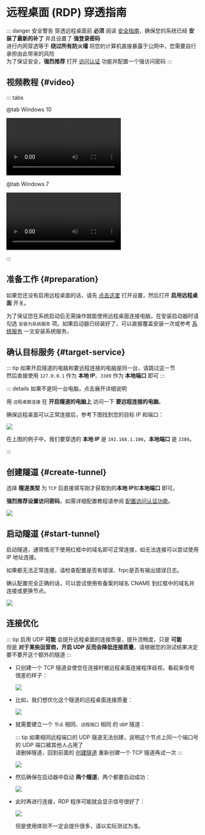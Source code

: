 # 远程桌面 (RDP) 穿透指南

::: danger 安全警告
穿透远程桌面前 **必须** 阅读 [安全指南](/bestpractice/security.md)，确保您的系统已经 **安装了最新的补丁** 并且设置了 **强登录密码**  
进行内网穿透等于 **绕过所有防火墙** 将您的计算机直接暴露于公网中，您需要自行承担由此带来的风险  
为了保证安全，**强烈推荐** 打开 [访问认证](/bestpractice/frpc-auth.md) 功能并配置一个强访问密码
:::

<app-info :time="3" :difficulty="1.5" :access="[
    { proto: 'TCP', local: '3389', method: '系统自带远程桌面连接' },
    { proto: '(可选) UDP', local: '3389', method: '(用于优化连接)' },
]" />

## 视频教程 {#video}

::: tabs

@tab Windows 10

![](@source/_videos/app-rdp-win10.mp4)

@tab Windows 7

![](@source/_videos/app-rdp-win7.mp4)

:::

## 准备工作 {#preparation}

如果您还没有启用远程桌面的话，请先 [点击这里](ms-settings:remotedesktop) 打开设置，然后打开 **启用远程桌面** 开关。

为了保证您在系统启动后无需操作就能使用远程桌面连接电脑，在安装启动器时请勾选 `安装为系统服务` 项。如果启动器已经装好了，可以直接覆盖安装一次或参考 [系统服务](/launcher/service.md) 一文安装系统服务。

## 确认目标服务 {#target-service}

::: tip
如果开启隧道的电脑和要远程连接的电脑是同一台，请跳过这一节  
然后直接使用 `127.0.0.1` 作为 **本地 IP**、`3389` 作为 **本地端口** 即可
:::

::: details 如果不是同一台电脑，点击展开详细说明

用 `远程桌面连接` 在 **开启隧道的电脑上** 访问一下 **要远程连接的电脑**。

确保远程桌面可以正常连接后，参考下图找到您的目标 IP 和端口：

![](./_images/rdp-local-service.png)

在上图的例子中，我们要穿透的 **本地 IP** 是 `192.168.1.100`，**本地端口** 是 `3389`。

:::

## 创建隧道 {#create-tunnel}

选择 **隧道类型** 为 `TCP` 后直接填写刚才获取到的**本地 IP**和**本地端口** 即可。

**强烈推荐设置访问密码**，如需详细配置教程请参阅 [配置访问认证功能](/bestpractice/frpc-auth.md)。

![](./_images/rdp-create.png)

## 启动隧道 {#start-tunnel}

启动隧道，通常情况下使用红框中的域名即可正常连接，如无法连接可以尝试使用 IP 地址连接。

如果都无法正常连接，请检查配置是否有错误、frpc是否有输出错误日志。

确认配置完全正确的话，可以尝试使用有备案的域名 CNAME 到红框中的域名并连接或更换节点。

![](./_images/rdp-4.png)

## 连接优化

::: tip
启用 UDP **可能** 会提升远程桌面的连接质量，提升流畅度，只是 **可能**  
但是 **对于某些运营商，开启 UDP 反而会降低连接质量**，请根据您的测试结果决定要不要开这个额外的隧道
:::

- 只创建一个 TCP 隧道会使您在连接时被远程桌面连接程序歧视，看起来信号很差的样子：

  ![](./_images/rdp-conn-no-udp.png)

- 比如，我们想优化这个隧道的远程桌面连接质量：

  ![](./_images/rdp-tun-udp-old.png)

- 就需要建立一个 `节点` 相同、`远程端口` 相同 的 `UDP` 隧道：

  ::: tip
  如果相同远程端口的 UDP 隧道无法创建，说明这个节点上同一个端口号的 UDP 端口被其他人占用了  
  请删掉隧道，回到前面的 [创建隧道](#create-tunnel) 重新创建一个 TCP 隧道再试一次
  :::

  ![](./_images/rdp-tun-udp-new.png)

- 然后确保在启动器中启动 **两个隧道**，两个都要启动成功：

  ![](./_images/rdp-tun-udp-launcher.png)

- 此时再进行连接，RDP 程序可能就会显示信号很好了：

  ![](./_images/rdp-conn-udp.png)

  但是使用体验不一定会提升很多，请以实际测试为准。

